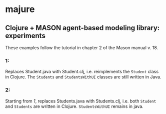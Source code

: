 majure
====

## Clojure + MASON agent-based modeling library: experiments 

These examples follow the tutorial in chapter 2 of the Mason manual v.
18.

### 1:

Replaces Student.java with Student.clj, i.e. reimplements the `Student`
class in Clojure.  The `Students` and `StudentsWithUI` classes are
still written in Java.

### 2:

Starting from *1*, replaces Students.java with Students.clj, i.e. both
`Student` and `Students` are written in Clojure.  `StudentsWithUI`
remains in java.
